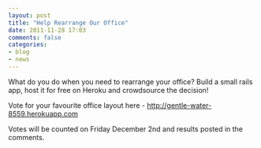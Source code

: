 ```yaml
---
layout: post
title: "Help Rearrange Our Office"
date: 2011-11-28 17:03
comments: false
categories: 
- blog
- news
---
```

What do you do when you need to rearrange your office? Build a small rails app, host it for free on Heroku and crowdsource the decision!

Vote for your favourite office layout here - http://gentle-water-8559.herokuapp.com 

Votes will be counted on Friday December 2nd and results posted in the comments.


